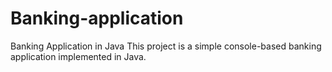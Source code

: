 # Banking-application
Banking Application in Java This project is a simple console-based banking application implemented in Java.
